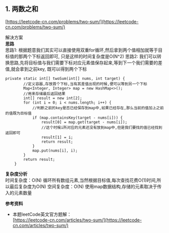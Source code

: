 **1. 两数之和**
---
[https://leetcode-cn.com/problems/two-sum/](https://leetcode-cn.com/problems/two-sum/)  

解决方案   
**思路**  
思路1: 根据题意我们其实可以直接使用双重for循环,然后拿到两个值相加就等于目标值的那两个下标返回即可,
只是这样的时间复杂度是O(N^2)
思路2: 我们可以转换思路,先将目标值与我们需要下标对应元素值保存起来,等到下一个我们需要的差值,就会拿到之前key,
既可以得到两个下标

```
private static int[] twoSum(int[] nums, int target) {
        //定义容器,存放首个下标,当有其差值出现的时候,便可以等到另一个下标
        Map<Integer, Integer> map = new HashMap<>();
        //用来存储最后返回结果
        int[] result = new int[2];
        for (int i = 0; i < nums.length; i++) {
            //判断之前的key是否已经保存到map中,如果已经存在,那么当前的值加上之前的值既为目标值
            if (map.containsKey(target - nums[i])) {
                result[0] = map.get(target - nums[i]);
                //这个时候i所对应的元素还没有放到map中,但是我们要找的值已经找到返回即可
                result[1] = i;
                return result;
            }
            map.put(nums[i], i);
        }
        return result;
    }

```  
**复杂度分析**      
时间复杂度：O(N) 循环所有数组元素,当然根据目标值,每次查找花费O(1)时间,所以最后复杂度为O(N)
空间复杂度：O(N) 使用map数据结构,存储的元素取决于传入的元素数量 


**参考资料**  
* 本题leetCode英文官方题解：  
[https://leetcode-cn.com/articles/two-sum/](https://leetcode-cn.com/articles/two-sum/)  
